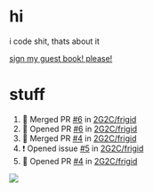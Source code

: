 # hi
i code shit, thats about it

[sign my guest book! please!](https://github.com/Just-a-Unity-Dev/Just-a-Unity-Dev/issues/new?&body=Sign%20my%20guest%20book%20by%20placing%20your%20name%20in%20the%20title,%20how%27d%20you%20get%20to%20this%20page%20and%20why?%20Don%27t%20forget%20you%20have%20an%20entire%20notebook%20in%20your%20hands!)


# stuff
<!--START_SECTION:activity-->
1. 🎉 Merged PR [#6](https://github.com/2G2C/frigid/pull/6) in [2G2C/frigid](https://github.com/2G2C/frigid)
2. 💪 Opened PR [#6](https://github.com/2G2C/frigid/pull/6) in [2G2C/frigid](https://github.com/2G2C/frigid)
3. 🎉 Merged PR [#4](https://github.com/2G2C/frigid/pull/4) in [2G2C/frigid](https://github.com/2G2C/frigid)
4. ❗️ Opened issue [#5](https://github.com/2G2C/frigid/issues/5) in [2G2C/frigid](https://github.com/2G2C/frigid)
5. 💪 Opened PR [#4](https://github.com/2G2C/frigid/pull/4) in [2G2C/frigid](https://github.com/2G2C/frigid)
<!--END_SECTION:activity-->

![](https://github-profile-summary-cards.vercel.app/api/cards/profile-details?username=Just-a-Unity-Dev&theme=solarized_dark)
